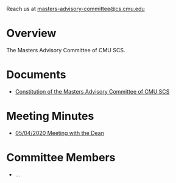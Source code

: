 Reach us at [masters-advisory-committee@cs.cmu.edu](mailto:masters-advisory-committee@cs.cmu.edu)

# Overview

The Masters Advisory Committee of CMU SCS.

# Documents

- [Constitution of the Masters Advisory Committee of CMU SCS]()

# Meeting Minutes

- [05/04/2020 Meeting with the Dean]()

# Committee Members

- ...
